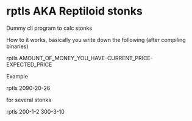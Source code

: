 # rptls AKA Reptiloid stonks
Dummy cli program to calc stonks


How to it works, basically you write down the following (after compiling binaries)

rptls AMOUNT_OF_MONEY_YOU_HAVE-CURRENT_PRICE-EXPECTED_PRICE

Example


rptls 2090-20-26

for several stonks


rptls 200-1-2 300-3-10

